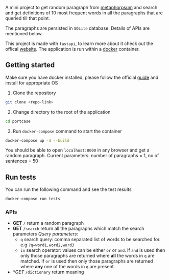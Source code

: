 A mini project to get random paragraph from [metaphorpsum](http://metaphorpsum.com) and search and get definitions of 10 most frequent words in all the paragraphs that are queried till that point.

The paragraphs are persisted in `SQLite` database. Details of APIs are mentioned below.

This project is made with `fastapi`, to learn more about it check out the offical [website](https://fastapi.tiangolo.com/). The application is run within a [docker](https://www.docker.com/) container.

## Getting started

Make sure you have docker installed, please follow the official [guide](https://docs.docker.com/get-docker/) and install for appropriate OS

1. Clone the repository

```bash
git clone <repo-link>
```

2. Change directory to the root of the application

```bash
cd portcase
```

3. Run `docker-compose` command to start the container

```bash
docker-compose up -d --build
```

You should be able to open `localhost:8000` in any browser and get a random paragraph. Current parameters: number of paragraphs = 1, no of sentences = 50

## Run tests

You can run the following command and see the test results

```bash
docker-compose run tests
```

### APIs

- **GET** `/` return a random paragraph
- **GET** `/search` return all the paragraphs which match the search parameters
*Query parameters*:
  - `q` search query: comma separated list of words to be searched for. e.g `?q=word1,word2,word3`
  - `in` search operator: values can be either `or` or `and`. If `and` is used then only those paragraphs are returned where **all** the words in `q` are matched. If `or` is used then only those paragraphs are returned where **any** one of the words in `q` are present.
- **GET* `/dictionary` return meaning 
